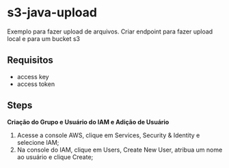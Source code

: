 # s3-java-upload
Exemplo para fazer upload de arquivos.
Criar endpoint para fazer upload local e para um bucket s3



## Requisitos
 - access key 
 - access token

 ## Steps

**Criação do Grupo e Usuário do IAM e Adição de Usuário**
1. Acesse a console AWS, clique em Services, Security & Identity e selecione IAM; 
2. Na console do IAM, clique em Users, Create New User, atribua um nome ao usuário e clique Create; 
